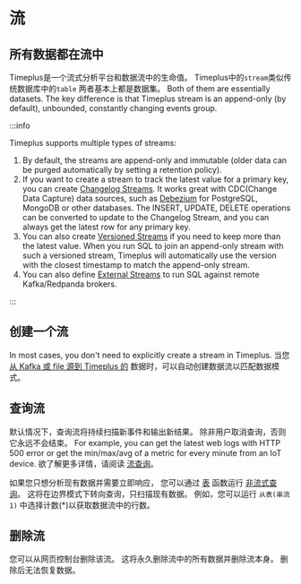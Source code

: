 # 流

## 所有数据都在流中

Timeplus是一个流式分析平台和数据流中的生命值。 Timeplus中的`stream`类似传统数据库中的`table` 两者基本上都是数据集。 Both of them are essentially datasets. The key difference is that Timeplus stream is an append-only (by default), unbounded, constantly changing events group.

:::info

Timeplus supports multiple types of streams:

1. By default, the streams are append-only and immutable (older data can be purged automatically by setting a retention policy).
2. If you want to create a stream to track the latest value for a primary key, you can create [Changelog Streams](changelog-stream). It works great with CDC(Change Data Capture) data sources, such as [Debezium](https://debezium.io/) for PostgreSQL, MongoDB or other databases. The INSERT, UPDATE, DELETE operations can be converted to update to the Changelog Stream, and you can always get the latest row for any primary key.
3. You can also create [Versioned Streams](versioned-stream) if you need to keep more than the latest value. When you run SQL to join an append-only stream with such a versioned stream, Timeplus will automatically use the version with the closest timestamp to match the append-only stream.
4. You can also define [External Streams](external-stream) to run SQL against remote Kafka/Redpanda brokers.

:::

## 创建一个流

In most cases, you don't need to explicitly create a stream in Timeplus. 当您 [从 Kafka 或 file 源到 Timeplus 的](ingestion) 数据时，可以自动创建数据流以匹配数据模式。



## 查询流

默认情况下，查询流将持续扫描新事件和输出新结果。 除非用户取消查询，否则它永远不会结束。 For example, you can get the latest web logs with HTTP 500 error or get the min/max/avg of a metric for every minute from an IoT device. 欲了解更多详情，请阅读 [流查询](stream-query)。

如果您只想分析现有数据并需要立即响应， 您可以通过 [表](functions#table) 函数运行 [非流式查询](history)。 这将在边界模式下转向查询，只扫描现有数据。 例如，您可以运行 `从表(串流1)` 中选择计数(*)以获取数据流中的行数。



## 删除流

您可以从网页控制台删除该流。 这将永久删除流中的所有数据并删除流本身。 删除后无法恢复数据。

